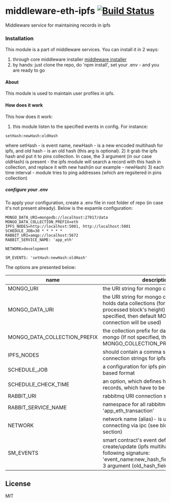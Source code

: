 # middleware-eth-ipfs [![Build Status](https://travis-ci.org/ChronoBank/middleware-eth-ipfs.svg?branch=master)](https://travis-ci.org/ChronoBank/middleware-eth-ipfs)

Middleware service for maintaining records in ipfs

### Installation

This module is a part of middleware services. You can install it in 2 ways:

1) through core middleware installer  [middleware installer](https://github.com/ChronoBank/middleware)
2) by hands: just clone the repo, do 'npm install', set your .env - and you are ready to go

#### About
This module is used to maintain user profiles in ipfs.


#### How does it work

This how does it work:
1) this module listen to the specified events in config.
For instance:
```
setHash:newHash:oldHash
```
where setHash - is event name, newHash - is a new encoded multihash for ipfs, and old hash - is an old hash (this arg is optional).
2) it grab the ipfs hash and put it to pins collection. In case, the 3 argument (in our case oldHash) is present - the ipfs module will search a record with this hash in collection, and replace it with new hash(in our example - newHash)
3) each time interval - module tries to ping addresses (which are regsitered in pins collection)



##### сonfigure your .env

To apply your configuration, create a .env file in root folder of repo (in case it's not present already).
Below is the expamle configuration:

```
MONGO_DATA_URI=mongodb://localhost:27017/data
MONGO_DATA_COLLECTION_PREFIX=eth
IPFS_NODES=http://localhost:5001, http://localhost:5001
SCHEDULE_JOB=30 * * * * *
RABBIT_URI=amqp://localhost:5672
RABBIT_SERVICE_NAME: 'app_eth'

NETWORK=development

SM_EVENTS: 'setHash:newHash:oldHash'

```

The options are presented below:

| name | description|
| ------ | ------ |
| MONGO_URI   | the URI string for mongo connection
| MONGO_DATA_URI   | the URI string for mongo connection, which holds data collections (for instance, processed block's height). In case, it's not specified, then default MONGO_URI connection will be used)
| MONGO_DATA_COLLECTION_PREFIX   | the collection prefix for data collections in mongo (If not specified, then the default MONGO_COLLECTION_PREFIX will be used)
| IPFS_NODES   | should contain a comma separated uri connection strings for ipfs nodes
| SCHEDULE_JOB   | a configuration for ipfs pin plugin in a cron based format
| SCHEDULE_CHECK_TIME   | an option, which defines how old should be records, which have to be pinned
| RABBIT_URI   | rabbitmq URI connection string
| RABBIT_SERVICE_NAME   | namespace for all rabbitmq queues, like 'app_eth_transaction'
| NETWORK   | network name (alias)- is used for connecting via ipc (see block processor section)
| SM_EVENTS   | smart contract's event definition for hash create/update (ipfs multihash). Has the following signature: 'event_name:new_hash_field:old_hash_field'. 3 argument (old_hash_field) is optional

License
----

MIT